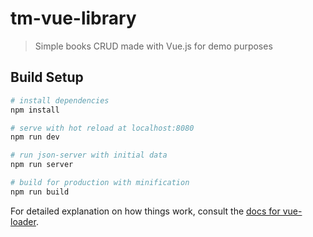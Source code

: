 # tm-vue-library

> Simple books CRUD made with Vue.js for demo purposes

## Build Setup

``` bash
# install dependencies
npm install

# serve with hot reload at localhost:8080
npm run dev

# run json-server with initial data
npm run server

# build for production with minification
npm run build
```

For detailed explanation on how things work, consult the [docs for vue-loader](http://vuejs.github.io/vue-loader).
